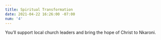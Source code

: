 ```yaml
---
title: Spiritual Transformation
date: 2021-04-22 16:26:00 -07:00
num: '4'
---
```


You’ll support local church leaders and bring the hope of Christ to Nkaroni.
